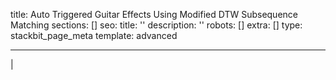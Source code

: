 title: Auto Triggered Guitar Effects Using Modified DTW Subsequence Matching
sections: []
seo:
title: ''
description: ''
robots: []
extra: []
type: stackbit_page_meta
template: advanced

---

|

